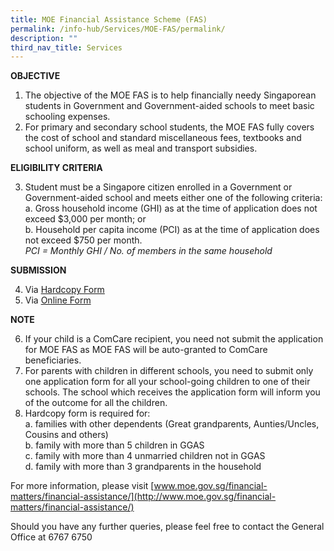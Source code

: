 ```yaml
---
title: MOE Financial Assistance Scheme (FAS)
permalink: /info-hub/Services/MOE-FAS/permalink/
description: ""
third_nav_title: Services
---
```

**OBJECTIVE**

1. The objective of the MOE FAS is to help financially needy Singaporean students in Government and Government-aided schools to meet basic schooling expenses.
2. For primary and secondary school students, the MOE FAS fully covers the cost of school and standard miscellaneous fees, textbooks and school uniform, as well as meal and transport subsidies.

**ELIGIBILITY CRITERIA**

3. Student must be a Singapore citizen enrolled in a Government or Government-aided school and meets either one of the following criteria:<br>
	a. Gross household income (GHI) as at the time of application does not exceed $3,000 per month; or <br>
	b. Household per capita income (PCI) as at the time of application does not exceed $750 per month. <br>*PCI = Monthly GHI / No. of members in the same household* 

**SUBMISSION**

4. Via [Hardcopy Form](/files/Info%20Hub/2023/MOE%20FAS.pdf) 
5. Via [Online Form](https://go.gov.sg/moe-efas)

**NOTE**

6. If your child is a ComCare recipient, you need not submit the application for MOE FAS as MOE FAS will be auto-granted to ComCare beneficiaries.
7. For parents with children in different schools, you need to submit only one application form for all your school-going children to one of their schools. The school which receives the application form will inform you of the outcome for all the children.
8.  Hardcopy form is required for:<br>
	a. families with other dependents (Great grandparents, Aunties/Uncles, Cousins and others)<br>
	b. family with more than 5 children in GGAS<br>
	c. family with more than 4 unmarried children not in GGAS<br>
	d. family with more than 3 grandparents in the household

For more information, please visit [www.moe.gov.sg/financial-matters/financial-assistance/](http://www.moe.gov.sg/financial-matters/financial-assistance/)

Should you have any further queries, please feel free to contact the General Office at 6767 6750
